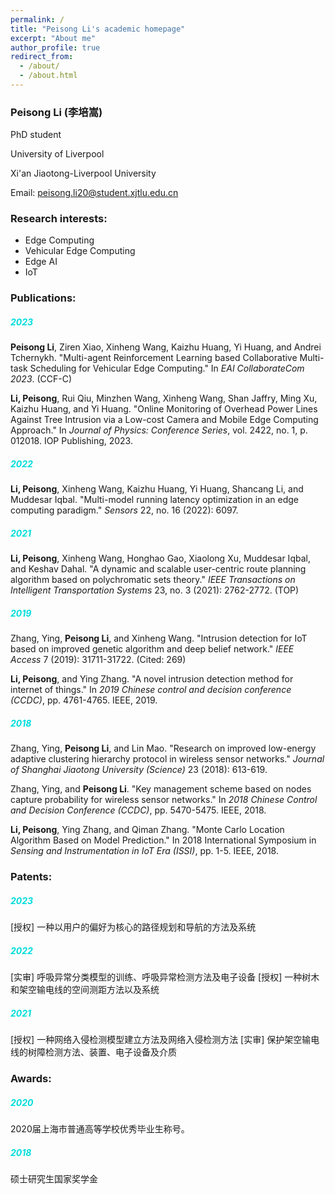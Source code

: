 ```yaml
---
permalink: /
title: "Peisong Li's academic homepage"
excerpt: "About me"
author_profile: true
redirect_from: 
  - /about/
  - /about.html
---
```


### Peisong Li (李培嵩)

PhD student

University of Liverpool

Xi'an Jiaotong-Liverpool University

Email: peisong.li20@student.xjtlu.edu.cn

### Research interests:
- Edge Computing
- Vehicular Edge Computing
- Edge AI
- IoT



### Publications:

##### <font color="#00dddd">2023</font><br />

**Peisong Li**, Ziren Xiao, Xinheng Wang, Kaizhu Huang, Yi Huang, and Andrei Tchernykh. "Multi-agent Reinforcement Learning based Collaborative Multi-task Scheduling for Vehicular Edge Computing." In *EAI CollaborateCom 2023*. (CCF-C)

**Li, Peisong**, Rui Qiu, Minzhen Wang, Xinheng Wang, Shan Jaffry, Ming Xu, Kaizhu Huang, and Yi Huang. "Online Monitoring of Overhead Power Lines Against Tree Intrusion via a Low-cost Camera and Mobile Edge Computing Approach." In *Journal of Physics: Conference Series*, vol. 2422, no. 1, p. 012018. IOP Publishing, 2023. 

##### <font color="#00dddd">2022</font><br />

**Li, Peisong**, Xinheng Wang, Kaizhu Huang, Yi Huang, Shancang Li, and Muddesar Iqbal. "Multi-model running latency optimization in an edge computing paradigm." *Sensors* 22, no. 16 (2022): 6097. 

##### <font color="#00dddd">2021</font><br />

**Li, Peisong**, Xinheng Wang, Honghao Gao, Xiaolong Xu, Muddesar Iqbal, and Keshav Dahal. "A dynamic and scalable user-centric route planning algorithm based on polychromatic sets theory." *IEEE Transactions on Intelligent Transportation Systems* 23, no. 3 (2021): 2762-2772. (TOP)

##### <font color="#00dddd">2019</font><br />

Zhang, Ying, **Peisong Li**, and Xinheng Wang. "Intrusion detection for IoT based on improved genetic algorithm and deep belief network." *IEEE Access* 7 (2019): 31711-31722. (Cited: 269)

**Li, Peisong**, and Ying Zhang. "A novel intrusion detection method for internet of things." In *2019 Chinese control and decision conference (CCDC)*, pp. 4761-4765. IEEE, 2019. 

##### <font color="#00dddd">2018</font><br />

Zhang, Ying, **Peisong Li**, and Lin Mao. "Research on improved low-energy adaptive clustering hierarchy protocol in wireless sensor networks." *Journal of Shanghai Jiaotong University (Science)* 23 (2018): 613-619. 

Zhang, Ying, and **Peisong Li**. "Key management scheme based on nodes capture probability for wireless sensor networks." In *2018 Chinese Control and Decision Conference (CCDC)*, pp. 5470-5475. IEEE, 2018. 

**Li, Peisong**, Ying Zhang, and Qiman Zhang. "Monte Carlo Location Algorithm Based on Model Prediction." In 2018 International Symposium in *Sensing and Instrumentation in IoT Era (ISSI)*, pp. 1-5. IEEE, 2018.

### Patents:
##### <font color="#00dddd">2023</font><br />
[授权] 一种以用户的偏好为核心的路径规划和导航的方法及系统
##### <font color="#00dddd">2022</font><br />
[实审] 呼吸异常分类模型的训练、呼吸异常检测方法及电子设备
[授权] 一种树木和架空输电线的空间测距方法以及系统
##### <font color="#00dddd">2021</font><br />
[授权] 一种网络入侵检测模型建立方法及网络入侵检测方法
[实审] 保护架空输电线的树障检测方法、装置、电子设备及介质

### Awards:
##### <font color="#00dddd">2020</font><br />
2020届上海市普通高等学校优秀毕业生称号。
##### <font color="#00dddd">2018</font><br />
硕士研究生国家奖学金
